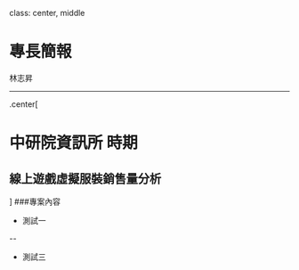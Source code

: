class: center, middle

# 專長簡報 
林志昇 

---

.center[
  # 中研院資訊所 時期
  ## 線上遊戲虛擬服裝銷售量分析
]
###專案內容
- 測試一

--

- 測試三
